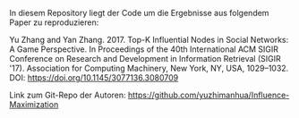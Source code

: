 In diesem Repository liegt der Code um die Ergebnisse aus folgendem Paper zu reproduzieren:

Yu Zhang and Yan Zhang. 2017. Top-K Influential Nodes in Social Networks: A Game Perspective. In Proceedings of the 40th International ACM SIGIR Conference on Research and Development in Information Retrieval (SIGIR '17). Association for Computing Machinery, New York, NY, USA, 1029–1032. DOI: https://doi.org/10.1145/3077136.3080709

Link zum Git-Repo der Autoren: https://github.com/yuzhimanhua/Influence-Maximization
